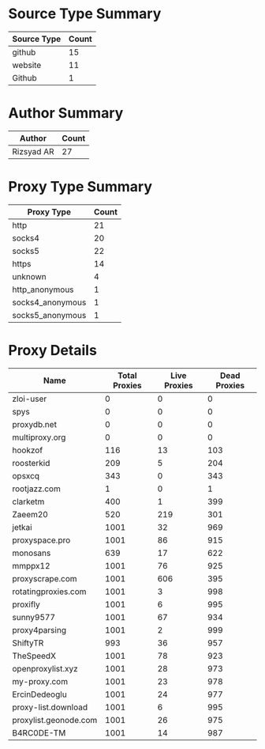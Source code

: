 # Source Type Summary

| Source Type | Count |
|-------------|-------|
| github | 15 |
| website | 11 |
| Github | 1 |


# Author Summary

| Author | Count |
|--------|-------|
| Rizsyad AR | 27 |


# Proxy Type Summary

| Proxy Type | Count |
|------------|-------|
| http | 21 |
| socks4 | 20 |
| socks5 | 22 |
| https | 14 |
| unknown | 4 |
| http_anonymous | 1 |
| socks4_anonymous | 1 |
| socks5_anonymous | 1 |


# Proxy Details

| Name | Total Proxies | Live Proxies | Dead Proxies |
|------|---------------|--------------|---------------|
| zloi-user | 0 | 0 | 0 |
| spys | 0 | 0 | 0 |
| proxydb.net | 0 | 0 | 0 |
| multiproxy.org | 0 | 0 | 0 |
| hookzof | 116 | 13 | 103 |
| roosterkid | 209 | 5 | 204 |
| opsxcq | 343 | 0 | 343 |
| rootjazz.com | 1 | 0 | 1 |
| clarketm | 400 | 1 | 399 |
| Zaeem20 | 520 | 219 | 301 |
| jetkai | 1001 | 32 | 969 |
| proxyspace.pro | 1001 | 86 | 915 |
| monosans | 639 | 17 | 622 |
| mmppx12 | 1001 | 76 | 925 |
| proxyscrape.com | 1001 | 606 | 395 |
| rotatingproxies.com | 1001 | 3 | 998 |
| proxifly | 1001 | 6 | 995 |
| sunny9577 | 1001 | 67 | 934 |
| proxy4parsing | 1001 | 2 | 999 |
| ShiftyTR | 993 | 36 | 957 |
| TheSpeedX | 1001 | 78 | 923 |
| openproxylist.xyz | 1001 | 28 | 973 |
| my-proxy.com | 1001 | 23 | 978 |
| ErcinDedeoglu | 1001 | 24 | 977 |
| proxy-list.download | 1001 | 6 | 995 |
| proxylist.geonode.com | 1001 | 26 | 975 |
| B4RC0DE-TM | 1001 | 14 | 987 |
